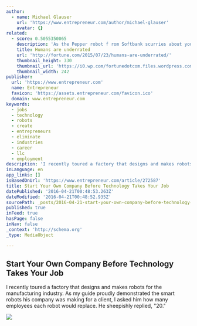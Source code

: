 ```yaml
---
author:
  - name: Michael Glauser
    url: 'https://www.entrepreneur.com/author/michael-glauser'
    avatar: {}
related:
  - score: 0.5055350065
    description: 'As the Pepper robot f rom Softbank scurries about your home or office, it reads your emotions by your words, tone of voice, facial expressions, and body language. It then responds in all those ways; its hands and posture in particular are remarkably expressive.'
    title: Humans are underrated
    url: 'http://fortune.com/2015/07/23/humans-are-underrated/'
    thumbnail_height: 330
    thumbnail_url: 'https://i0.wp.com/fortunedotcom.files.wordpress.com/2015/07/cov08_ainside.jpg?fit=440%2C330&ssl=1'
    thumbnail_width: 242
publisher:
  url: 'https://www.entrepreneur.com'
  name: Entrepreneur
  favicon: 'https://assets.entrepreneur.com/favicon.ico'
  domain: www.entrepreneur.com
keywords:
  - jobs
  - technology
  - robots
  - create
  - entrepreneurs
  - eliminate
  - industries
  - career
  - llc
  - employment
description: 'I recently toured a factory that designs and makes robots for the manufacturing industry. As my guide proudly demonstrated the smart robots his company was making for a client, I asked him how many employees each robot would replace. He sheepishly replied, "20."'
inLanguage: en
app_links: []
isBasedOnUrl: 'https://www.entrepreneur.com/article/272587'
title: Start Your Own Company Before Technology Takes Your Job
datePublished: '2016-04-21T00:48:53.263Z'
dateModified: '2016-04-21T00:48:52.935Z'
sourcePath: _posts/2016-04-21-start-your-own-company-before-technology-takes-your-job.md
published: true
inFeed: true
hasPage: false
inNav: false
_context: 'http://schema.org'
_type: MediaObject

---
```

<article style=""><h1>Start Your Own Company Before Technology Takes Your Job</h1><p>I recently toured a factory that designs and makes robots for the manufacturing industry. As my guide proudly demonstrated the smart robots his company was making for a client, I asked him how many employees each robot would replace. He sheepishly replied, "20."</p><img src="https://assets.entrepreneur.com/content/3x2/1300/20160315165809-san-francisco-bay-water-golden-gate-bridge.jpeg" /></article>